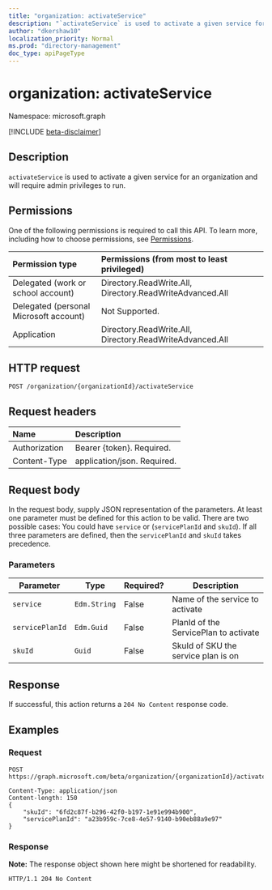 ```yaml
---
title: "organization: activateService"
description: "`activateService` is used to activate a given service for an organization and will require admin privileges to run."
author: "dkershaw10"
localization_priority: Normal
ms.prod: "directory-management"
doc_type: apiPageType
---
```


# organization: activateService

Namespace: microsoft.graph

[!INCLUDE [beta-disclaimer](../../includes/beta-disclaimer.md)]

## Description

`activateService` is used to activate a given service for an organization and will require admin privileges to run.


## Permissions
One of the following permissions is required to call this API. To learn more, including how to choose permissions, see [Permissions](/graph/permissions-reference).


|Permission type|Permissions (from most to least privileged)|
| :--- | :--- |
| Delegated (work or school account) | Directory.ReadWrite.All, Directory.ReadWriteAdvanced.All |
| Delegated (personal Microsoft account) | Not Supported. |
| Application | Directory.ReadWrite.All, Directory.ReadWriteAdvanced.All |


## HTTP request

<!-- {
  "blockType": "ignored"
}
-->
``` http
POST /organization/{organizationId}/activateService
```

## Request headers
|Name|Description|
|:---|:---|
|Authorization|Bearer {token}. Required.|
|Content-Type|application/json. Required.|

## Request body
In the request body, supply JSON representation of the parameters.
At least one parameter must be defined for this action to be valid. There are two possible cases: You could have `service` or (`servicePlanId` and `skuId`). If all three parameters are defined, then the `servicePlanId` and `skuId` takes precedence.

### Parameters

| Parameter         | Type         | Required? | Description                           |
| ----------------- | ------------ | --------- | ------------------------------------- |
| `service` | `Edm.String` | False     | Name of the service to activate       |
| `servicePlanId`   | `Edm.Guid`   | False     | PlanId of the ServicePlan to activate |
| `skuId`           | `Guid`       | False     | SkuId of SKU the service plan is on   |

## Response

If successful, this action returns a `204 No Content` response code.

## Examples

### Request
<!-- {
  "blockType": "request",
  "name": "organization_activateservice"
}
-->
``` http
POST https://graph.microsoft.com/beta/organization/{organizationId}/activateService

Content-Type: application/json
Content-length: 150
{
    "skuId": "6fd2c87f-b296-42f0-b197-1e91e994b900",
    "servicePlanId": "a23b959c-7ce8-4e57-9140-b90eb88a9e97"
}
```


### Response
**Note:** The response object shown here might be shortened for readability.
<!-- {
  "blockType": "response",
  "truncated": true
}
-->
``` http
HTTP/1.1 204 No Content
```

